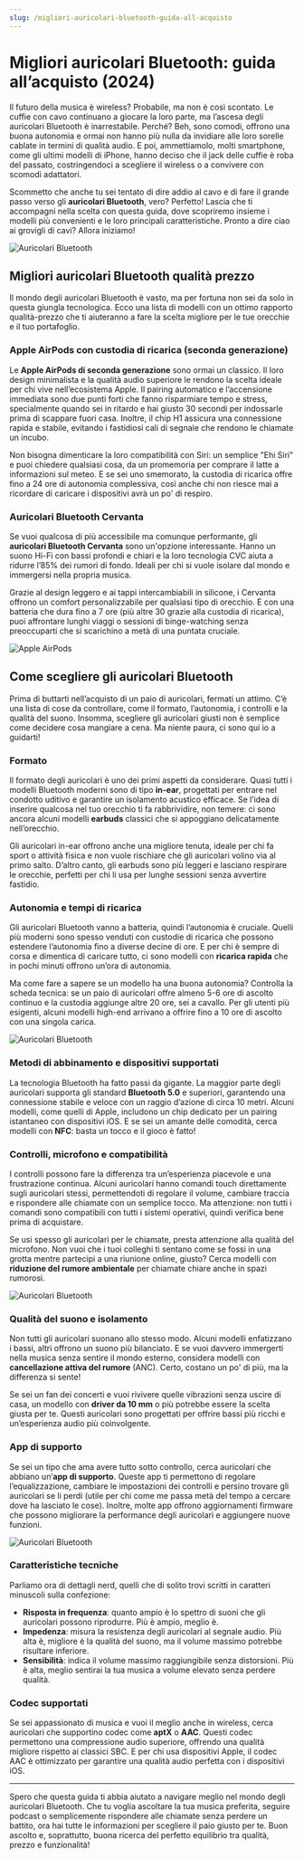```yaml
---
slug: /migliori-auricolari-bluetooth-guida-all-acquisto
---
```

# Migliori auricolari Bluetooth: guida all’acquisto (2024)

Il futuro della musica è wireless? Probabile, ma non è così scontato. Le cuffie con cavo continuano a giocare la loro parte, ma l’ascesa degli auricolari Bluetooth è inarrestabile. Perché? Beh, sono comodi, offrono una buona autonomia e ormai non hanno più nulla da invidiare alle loro sorelle cablate in termini di qualità audio. E poi, ammettiamolo, molti smartphone, come gli ultimi modelli di iPhone, hanno deciso che il jack delle cuffie è roba del passato, costringendoci a scegliere il wireless o a convivere con scomodi adattatori.

Scommetto che anche tu sei tentato di dire addio al cavo e di fare il grande passo verso gli **auricolari Bluetooth**, vero? Perfetto! Lascia che ti accompagni nella scelta con questa guida, dove scopriremo insieme i modelli più convenienti e le loro principali caratteristiche. Pronto a dire ciao ai grovigli di cavi? Allora iniziamo!

![Auricolari Bluetooth](/guide-img/output/sm4nD8ICLi17N.jpg)

## Migliori auricolari Bluetooth qualità prezzo

Il mondo degli auricolari Bluetooth è vasto, ma per fortuna non sei da solo in questa giungla tecnologica. Ecco una lista di modelli con un ottimo rapporto qualità-prezzo che ti aiuteranno a fare la scelta migliore per le tue orecchie e il tuo portafoglio.

### Apple AirPods con custodia di ricarica (seconda generazione)
Le **Apple AirPods di seconda generazione** sono ormai un classico. Il loro design minimalista e la qualità audio superiore le rendono la scelta ideale per chi vive nell’ecosistema Apple. Il pairing automatico e l’accensione immediata sono due punti forti che fanno risparmiare tempo e stress, specialmente quando sei in ritardo e hai giusto 30 secondi per indossarle prima di scappare fuori casa. Inoltre, il chip H1 assicura una connessione rapida e stabile, evitando i fastidiosi cali di segnale che rendono le chiamate un incubo.

Non bisogna dimenticare la loro compatibilità con Siri: un semplice "Ehi Siri" e puoi chiedere qualsiasi cosa, da un promemoria per comprare il latte a informazioni sul meteo. E se sei uno smemorato, la custodia di ricarica offre fino a 24 ore di autonomia complessiva, così anche chi non riesce mai a ricordare di caricare i dispositivi avrà un po' di respiro.

### Auricolari Bluetooth Cervanta
Se vuoi qualcosa di più accessibile ma comunque performante, gli **auricolari Bluetooth Cervanta** sono un'opzione interessante. Hanno un suono Hi-Fi con bassi profondi e chiari e la loro tecnologia CVC aiuta a ridurre l’85% dei rumori di fondo. Ideali per chi si vuole isolare dal mondo e immergersi nella propria musica.

Grazie al design leggero e ai tappi intercambiabili in silicone, i Cervanta offrono un comfort personalizzabile per qualsiasi tipo di orecchio. E con una batteria che dura fino a 7 ore (più altre 30 grazie alla custodia di ricarica), puoi affrontare lunghi viaggi o sessioni di binge-watching senza preoccuparti che si scarichino a metà di una puntata cruciale.

![Apple AirPods](/guide-img/output/oDABWhKDvyQ10.jpg)

## Come scegliere gli auricolari Bluetooth

Prima di buttarti nell’acquisto di un paio di auricolari, fermati un attimo. C’è una lista di cose da controllare, come il formato, l’autonomia, i controlli e la qualità del suono. Insomma, scegliere gli auricolari giusti non è semplice come decidere cosa mangiare a cena. Ma niente paura, ci sono qui io a guidarti!

### Formato
Il formato degli auricolari è uno dei primi aspetti da considerare. Quasi tutti i modelli Bluetooth moderni sono di tipo **in-ear**, progettati per entrare nel condotto uditivo e garantire un isolamento acustico efficace. Se l’idea di inserire qualcosa nel tuo orecchio ti fa rabbrividire, non temere: ci sono ancora alcuni modelli **earbuds** classici che si appoggiano delicatamente nell’orecchio.

Gli auricolari in-ear offrono anche una migliore tenuta, ideale per chi fa sport o attività fisica e non vuole rischiare che gli auricolari volino via al primo salto. D’altro canto, gli earbuds sono più leggeri e lasciano respirare le orecchie, perfetti per chi li usa per lunghe sessioni senza avvertire fastidio.

### Autonomia e tempi di ricarica
Gli auricolari Bluetooth vanno a batteria, quindi l’autonomia è cruciale. Quelli più moderni sono spesso venduti con custodie di ricarica che possono estendere l’autonomia fino a diverse decine di ore. E per chi è sempre di corsa e dimentica di caricare tutto, ci sono modelli con **ricarica rapida** che in pochi minuti offrono un’ora di autonomia.

Ma come fare a sapere se un modello ha una buona autonomia? Controlla la scheda tecnica: se un paio di auricolari offre almeno 5-6 ore di ascolto continuo e la custodia aggiunge altre 20 ore, sei a cavallo. Per gli utenti più esigenti, alcuni modelli high-end arrivano a offrire fino a 10 ore di ascolto con una singola carica.

![Auricolari Bluetooth](/guide-img/output/Ct11Mh8G8c0EL.jpg)

### Metodi di abbinamento e dispositivi supportati
La tecnologia Bluetooth ha fatto passi da gigante. La maggior parte degli auricolari supporta gli standard **Bluetooth 5.0** e superiori, garantendo una connessione stabile e veloce con un raggio d’azione di circa 10 metri. Alcuni modelli, come quelli di Apple, includono un chip dedicato per un pairing istantaneo con dispositivi iOS. E se sei un amante delle comodità, cerca modelli con **NFC**: basta un tocco e il gioco è fatto!

### Controlli, microfono e compatibilità
I controlli possono fare la differenza tra un’esperienza piacevole e una frustrazione continua. Alcuni auricolari hanno comandi touch direttamente sugli auricolari stessi, permettendoti di regolare il volume, cambiare traccia e rispondere alle chiamate con un semplice tocco. Ma attenzione: non tutti i comandi sono compatibili con tutti i sistemi operativi, quindi verifica bene prima di acquistare.

Se usi spesso gli auricolari per le chiamate, presta attenzione alla qualità del microfono. Non vuoi che i tuoi colleghi ti sentano come se fossi in una grotta mentre partecipi a una riunione online, giusto? Cerca modelli con **riduzione del rumore ambientale** per chiamate chiare anche in spazi rumorosi.

![Auricolari Bluetooth](/guide-img/output/OBlb3f0FhYeyJ.jpg)

### Qualità del suono e isolamento
Non tutti gli auricolari suonano allo stesso modo. Alcuni modelli enfatizzano i bassi, altri offrono un suono più bilanciato. E se vuoi davvero immergerti nella musica senza sentire il mondo esterno, considera modelli con **cancellazione attiva del rumore** (ANC). Certo, costano un po' di più, ma la differenza si sente!

Se sei un fan dei concerti e vuoi rivivere quelle vibrazioni senza uscire di casa, un modello con **driver da 10 mm** o più potrebbe essere la scelta giusta per te. Questi auricolari sono progettati per offrire bassi più ricchi e un’esperienza audio più coinvolgente.

### App di supporto
Se sei un tipo che ama avere tutto sotto controllo, cerca auricolari che abbiano un’**app di supporto**. Queste app ti permettono di regolare l’equalizzazione, cambiare le impostazioni dei controlli e persino trovare gli auricolari se li perdi (utile per chi come me passa metà del tempo a cercare dove ha lasciato le cose). Inoltre, molte app offrono aggiornamenti firmware che possono migliorare la performance degli auricolari e aggiungere nuove funzioni.

![Auricolari Bluetooth](/guide-img/output/Ejya1C1T017Vc.jpg)

### Caratteristiche tecniche
Parliamo ora di dettagli nerd, quelli che di solito trovi scritti in caratteri minuscoli sulla confezione:
- **Risposta in frequenza**: quanto ampio è lo spettro di suoni che gli auricolari possono riprodurre. Più è ampio, meglio è.
- **Impedenza**: misura la resistenza degli auricolari al segnale audio. Più alta è, migliore è la qualità del suono, ma il volume massimo potrebbe risultare inferiore.
- **Sensibilità**: indica il volume massimo raggiungibile senza distorsioni. Più è alta, meglio sentirai la tua musica a volume elevato senza perdere qualità.

### Codec supportati
Se sei appassionato di musica e vuoi il meglio anche in wireless, cerca auricolari che supportino codec come **aptX** o **AAC**. Questi codec permettono una compressione audio superiore, offrendo una qualità migliore rispetto ai classici SBC. E per chi usa dispositivi Apple, il codec AAC è ottimizzato per garantire una qualità audio perfetta con i dispositivi iOS.

---

Spero che questa guida ti abbia aiutato a navigare meglio nel mondo degli auricolari Bluetooth. Che tu voglia ascoltare la tua musica preferita, seguire podcast o semplicemente rispondere alle chiamate senza perdere un battito, ora hai tutte le informazioni per scegliere il paio giusto per te. Buon ascolto e, soprattutto, buona ricerca del perfetto equilibrio tra qualità, prezzo e funzionalità!
